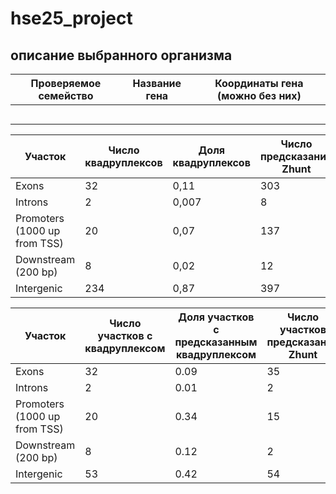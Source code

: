 # hse25_project
## описание выбранного организма


| Проверяемое семейство | Название гена | Координаты гена (можно без них) |
|-----------------------|---------------|---------------------------------|
|                       |               |                                 |
|                       |               |                                 |
|                       |               |                                 |
|                       |               |                                 |
|                       |               |                                 |



| Участок                          | Число квадруплексов | Доля квадруплексов | Число предсказаний Zhunt | Доля предсказаний Zhunt | Число предсказаний ZDNABERT | Доля предсказаний ZDNABERT |
|----------------------------------|---------------------|--------------------|--------------------------|-------------------------|----------------------------|---------------------------|
| Exons                            |       32              |     0,11               |        303                  |    0,44                     |                            |                           |
| Introns                          |       2              |      0,007              |       8                   |     0,011                    |                            |                           |
| Promoters (1000 up from TSS)     |       20              |     0,07               |         137                 |      0,2                   |                            |                           |
| Downstream (200 bp)              |       8              |     0,02               |         12                |    0,017                     |                            |                           |
| Intergenic                       |       234              |     0,87               |           397               |        0,58                 |                            |                           |


| Участок                          | Число участков с квадруплексом | Доля участков с предсказанным квадруплексом | Число участков предсказаний Zhunt | Доля участков предсказаний Zhunt | Число участков предсказаний ZDNABERT | Доля участков предсказаний ZDNABERT |
|----------------------------------|---------------------|--------------------|--------------------------|-------------------------|----------------------------|---------------------------|
| Exons                            |     32                |      0.09              |       35                   |      0,4                  |                            |                           |
| Introns                          |     2                |      0.01              |       2                  |        0,02                 |                            |                           |
| Promoters (1000 up from TSS)     |     20                |      0.34              |       15                   |      0,17                   |                            |                           |
| Downstream (200 bp)              |     8                |      0.12              |       2                   |       0,02                  |                            |                           |
| Intergenic                       |    53                |     0.42               |       54                  |       0,62                 |                            |                           |

